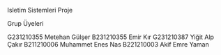 Isletim Sistemleri Proje

Grup Üyeleri

G231210355 Metehan Gülşer
B231210355 Emir Kır
G231210387 Yiğit Alp Çakır
B211210006 Muhammet Enes Nas
B221210003 Akif Emre Yaman
